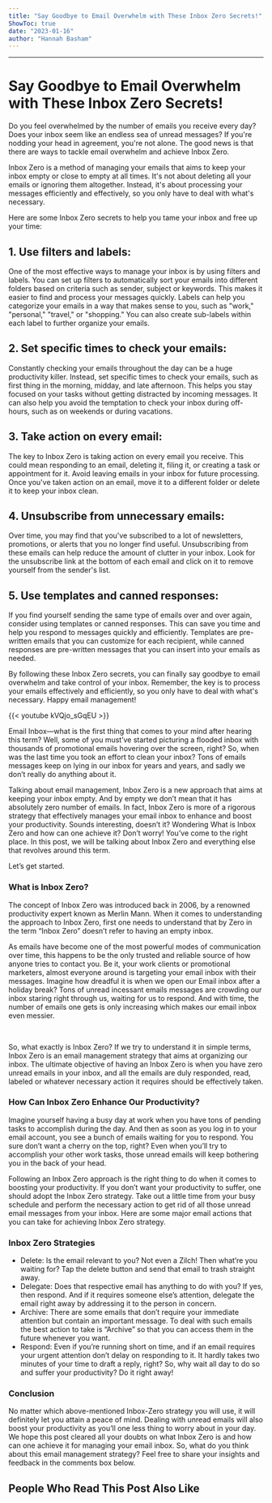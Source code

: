 ```yaml
---
title: "Say Goodbye to Email Overwhelm with These Inbox Zero Secrets!"
ShowToc: true 
date: "2023-01-16"
author: "Hannah Basham"
---
```

*****
# Say Goodbye to Email Overwhelm with These Inbox Zero Secrets!

Do you feel overwhelmed by the number of emails you receive every day? Does your inbox seem like an endless sea of unread messages? If you're nodding your head in agreement, you're not alone. The good news is that there are ways to tackle email overwhelm and achieve Inbox Zero.

Inbox Zero is a method of managing your emails that aims to keep your inbox empty or close to empty at all times. It's not about deleting all your emails or ignoring them altogether. Instead, it's about processing your messages efficiently and effectively, so you only have to deal with what's necessary.

Here are some Inbox Zero secrets to help you tame your inbox and free up your time:

## 1. Use filters and labels:

One of the most effective ways to manage your inbox is by using filters and labels. You can set up filters to automatically sort your emails into different folders based on criteria such as sender, subject or keywords. This makes it easier to find and process your messages quickly. Labels can help you categorize your emails in a way that makes sense to you, such as "work," "personal," "travel," or "shopping." You can also create sub-labels within each label to further organize your emails.

## 2. Set specific times to check your emails: 

Constantly checking your emails throughout the day can be a huge productivity killer. Instead, set specific times to check your emails, such as first thing in the morning, midday, and late afternoon. This helps you stay focused on your tasks without getting distracted by incoming messages. It can also help you avoid the temptation to check your inbox during off-hours, such as on weekends or during vacations.

## 3. Take action on every email:

The key to Inbox Zero is taking action on every email you receive. This could mean responding to an email, deleting it, filing it, or creating a task or appointment for it. Avoid leaving emails in your inbox for future processing. Once you've taken action on an email, move it to a different folder or delete it to keep your inbox clean.

## 4. Unsubscribe from unnecessary emails:

Over time, you may find that you've subscribed to a lot of newsletters, promotions, or alerts that you no longer find useful. Unsubscribing from these emails can help reduce the amount of clutter in your inbox. Look for the unsubscribe link at the bottom of each email and click on it to remove yourself from the sender's list.

## 5. Use templates and canned responses:

If you find yourself sending the same type of emails over and over again, consider using templates or canned responses. This can save you time and help you respond to messages quickly and efficiently. Templates are pre-written emails that you can customize for each recipient, while canned responses are pre-written messages that you can insert into your emails as needed.

By following these Inbox Zero secrets, you can finally say goodbye to email overwhelm and take control of your inbox. Remember, the key is to process your emails effectively and efficiently, so you only have to deal with what's necessary. Happy email management!

{{< youtube kVQjo_sGqEU >}} 



Email Inbox—what is the first thing that comes to your mind after hearing this term? Well, some of you must’ve started picturing a flooded inbox with thousands of promotional emails hovering over the screen, right? So, when was the last time you took an effort to clean your inbox? Tons of emails messages keep on lying in our inbox for years and years, and sadly we don’t really do anything about it.
 
Talking about email management, Inbox Zero is a new approach that aims at keeping your inbox empty. And by empty we don’t mean that it has absolutely zero number of emails. In fact, Inbox Zero is more of a rigorous strategy that effectively manages your email inbox to enhance and boost your productivity. Sounds interesting, doesn’t it? Wondering What is Inbox Zero and how can one achieve it? Don’t worry! You’ve come to the right place. In this post, we will be talking about Inbox Zero and everything else that revolves around this term.
 
Let’s get started.
 
### What is Inbox Zero?
 
The concept of Inbox Zero was introduced back in 2006, by a renowned productivity expert known as Merlin Mann. When it comes to understanding the approach to Inbox Zero, first one needs to understand that by Zero in the term “Inbox Zero” doesn’t refer to having an empty inbox.
 
As emails have become one of the most powerful modes of communication over time, this happens to be the only trusted and reliable source of how anyone tries to contact you. Be it, your work clients or promotional marketers, almost everyone around is targeting your email inbox with their messages. Imagine how dreadful it is when we open our Email inbox after a holiday break? Tons of unread incessant emails messages are crowding our inbox staring right through us, waiting for us to respond. And with time, the number of emails one gets is only increasing which makes our email inbox even messier.
 
 
 
So, what exactly is Inbox Zero? If we try to understand it in simple terms, Inbox Zero is an email management strategy that aims at organizing our inbox. The ultimate objective of having an Inbox Zero is when you have zero unread emails in your inbox, and all the emails are duly responded, read, labeled or whatever necessary action it requires should be effectively taken.
 
### How Can Inbox Zero Enhance Our Productivity?
 

 
Imagine yourself having a busy day at work when you have tons of pending tasks to accomplish during the day. And then as soon as you log in to your email account, you see a bunch of emails waiting for you to respond. You sure don’t want a cherry on the top, right? Even when you’ll try to accomplish your other work tasks, those unread emails will keep bothering you in the back of your head.
 
Following an Inbox Zero approach is the right thing to do when it comes to boosting your productivity. If you don’t want your productivity to suffer, one should adopt the Inbox Zero strategy. Take out a little time from your busy schedule and perform the necessary action to get rid of all those unread email messages from your inbox. Here are some major email actions that you can take for achieving Inbox Zero strategy.
 
### Inbox Zero Strategies
 
- Delete: Is the email relevant to you? Not even a Zilch! Then what’re you waiting for? Tap the delete button and send that email to trash straight away.
 - Delegate: Does that respective email has anything to do with you? If yes, then respond. And if it requires someone else’s attention, delegate the email right away by addressing it to the person in concern.
 - Archive: There are some emails that don’t require your immediate attention but contain an important message. To deal with such emails the best action to take is “Archive” so that you can access them in the future whenever you want.
 - Respond: Even if you’re running short on time, and if an email requires your urgent attention don’t delay on responding to it. It hardly takes two minutes of your time to draft a reply, right? So, why wait all day to do so and suffer your productivity? Do it right away!

 
### Conclusion
 
No matter which above-mentioned Inbox-Zero strategy you will use, it will definitely let you attain a peace of mind. Dealing with unread emails will also boost your productivity as you’ll one less thing to worry about in your day. We hope this post cleared all your doubts on what Inbox Zero is and how can one achieve it for managing your email inbox. So, what do you think about this email management strategy? Feel free to share your insights and feedback in the comments box below.
 
##  People Who Read This Post Also Like 



